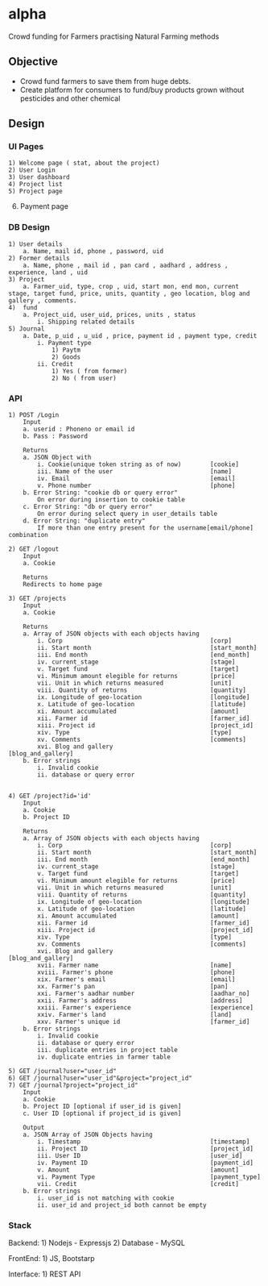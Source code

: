 # alpha
Crowd funding for Farmers practising Natural Farming methods

## Objective
* Crowd fund farmers to save them from huge debts.
* Create platform for consumers to fund/buy products grown without pesticides and other chemical

## Design
### UI Pages

	1) Welcome page ( stat, about the project)
	2) User Login
	3) User dashboard
	4) Project list
	5) Project page
  6) Payment page
  
### DB Design
	1) User details
		a. Name, mail id, phone , password, uid
	2) Former details
		a. Name, phone , mail id , pan card , aadhard , address , experience, land , uid
	3) Project
		a. Farmer_uid, type, crop , uid, start mon, end mon, current stage, target fund, price, units, quantity , geo location, blog and gallery , comments.
	4)  fund
		a. Project_uid, user_uid, prices, units , status
			i. Shipping related details
	5) Journal
		a. Date, p_uid , u_uid , price, payment id , payment type, credit
			i. Payment type
				1) Paytm
				2) Goods
			ii. Credit
				1) Yes ( from former)
				2) No ( from user)

### API
	1) POST /Login
		Input
		a. userid : Phoneno or email id
		b. Pass : Password
		
		Returns
		a. JSON Object with
			i. Cookie(unique token string as of now)		[cookie]
			iii. Name of the user 							[name]
			iv. Email 										[email]
			v. Phone number 								[phone]
		b. Error String: "cookie db or query error"
			On error during insertion to cookie table
		c. Error String: "db or query error"
			On error during select query in user_details table
		d. Error String: "duplicate entry"
			If more than one entry present for the username[email/phone] combination

	2) GET /logout
		Input
		a. Cookie

		Returns
		Redirects to home page

	3) GET /projects
		Input
		a. Cookie

		Returns
		a. Array of JSON objects with each objects having
			i. Corp 										[corp]
			ii. Start month									[start_month]
			iii. End month 									[end_month]
			iv. current_stage 								[stage]
			v. Target fund 									[target]
			vi. Minimum amount elegible for returns 		[price]
			vii. Unit in which returns measured 			[unit]
			viii. Quantity of returns 						[quantity]
			ix. Longitude of geo-location 					[longitude]
			x. Latitude of geo-location 					[latitude]
			xi. Amount accumulated 							[amount]
			xii. Farmer id 									[farmer_id]
			xiii. Project id 								[project_id]
			xiv. Type 										[type]
			xv. Comments 									[comments]
			xvi. Blog and gallery 							[blog_and_gallery]
		b. Error strings
			i. Invalid cookie
			ii. database or query error
		
		
	4) GET /project?id='id'
		Input
		a. Cookie
		b. Project ID

		Returns
		a. Array of JSON objects with each objects having
			i. Corp 										[corp]
			ii. Start month									[start_month]
			iii. End month 									[end_month]
			iv. current_stage 								[stage]
			v. Target fund 									[target]
			vi. Minimum amount elegible for returns 		[price]
			vii. Unit in which returns measured 			[unit]
			viii. Quantity of returns 						[quantity]
			ix. Longitude of geo-location 					[longitude]
			x. Latitude of geo-location 					[latitude]
			xi. Amount accumulated 							[amount]
			xii. Farmer id 									[farmer_id]
			xiii. Project id 								[project_id]
			xiv. Type 										[type]
			xv. Comments 									[comments]
			xvi. Blog and gallery 							[blog_and_gallery]
			xvii. Farmer name 								[name]
			xviii. Farmer's phone 							[phone]
			xix. Farmer's email 							[email]
			xx. Farmer's pan 								[pan]
			xxi. Farmer's aadhar number 					[aadhar_no]
			xxii. Farmer's address 							[address]
			xxiii. Farmer's experience 						[experience]
			xxiv. Farmer's land 							[land]
			xxv. Farmer's unique id 						[farmer_id]
		b. Error strings
			i. Invalid cookie
			ii. database or query error
			iii. duplicate entries in project table
			iv. duplicate entries in farmer table
		
	5) GET /journal?user="user_id"
	6) GET /journal?user="user_id"&project="project_id"
	7) GET /journal?project="project_id"
		Input
		a. Cookie
		b. Project ID [optional if user_id is given]
		c. User ID [optional if project_id is given]

		Output
		a. JSON Array of JSON Objects having
			i. Timestamp 									[timestamp]
			ii. Project ID 									[project_id]
			iii. User ID 									[user_id]
			iv. Payment ID 									[payment_id]
			v. Amount 										[amount]
			vi. Payment Type 								[payment_type]
			vii. Credit 									[credit]
		b. Error strings
			i. user_id is not matching with cookie
			ii. user_id and project_id both cannot be empty

### Stack
Backend:
	1) Nodejs - Expressjs
	2) Database - MySQL

FrontEnd:
	1) JS, Bootstarp
	
	
Interface:
	1) REST API

